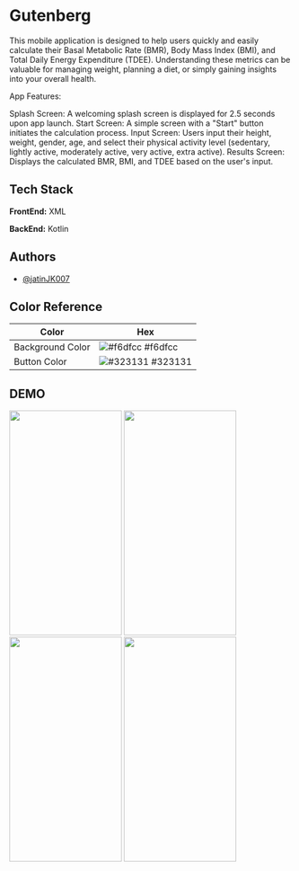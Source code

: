 # Gutenberg

This mobile application is designed to help users quickly and easily calculate their Basal Metabolic Rate (BMR), Body Mass Index (BMI), and Total Daily Energy Expenditure (TDEE).  Understanding these metrics can be valuable for managing weight, planning a diet, or simply gaining insights into your overall health.

App Features:

Splash Screen: A welcoming splash screen is displayed for 2.5 seconds upon app launch.
Start Screen: A simple screen with a "Start" button initiates the calculation process.
Input Screen: Users input their height, weight, gender, age, and select their physical activity level (sedentary, lightly active, moderately active, very active, extra active).
Results Screen: Displays the calculated BMR, BMI, and TDEE based on the user's input.

## Tech Stack

**FrontEnd:** XML

**BackEnd:** Kotlin

## Authors

- [@jatinJK007](https://github.com/jatinJK007)
## Color Reference

| Color             | Hex                                                                |
| ----------------- | ------------------------------------------------------------------ |
| Background Color | ![#f6dfcc](https://via.placeholder.com/10/f6dfcc?text=+) #f6dfcc |
| Button Color | ![#323131](https://via.placeholder.com/10/323131?text=+) #323131 |


## DEMO

<img src ="https://github.com/user-attachments/assets/8ffa2a5e-d20d-4a34-946e-19afa6b70db7" width="200" height="400" />

<img src ="https://github.com/user-attachments/assets/f58d61cd-f088-4eba-8e22-6760c4594c74" width="200" height="400" />

<img src ="https://github.com/user-attachments/assets/260824d5-6ceb-419c-b55b-d702f760be43" width="200" height="400" />

<img src ="https://github.com/user-attachments/assets/413c27a3-813b-4f2d-97f2-75e3aba9618e" width="200" height="400" />
